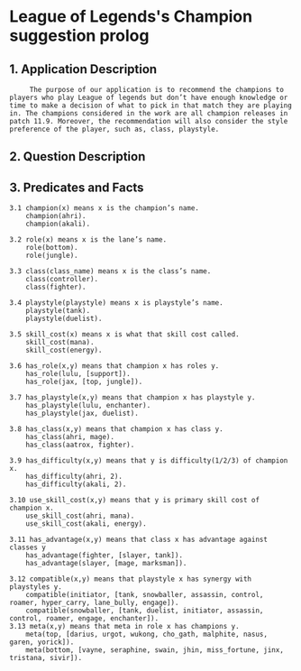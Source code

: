 # League of Legends's Champion suggestion prolog

## 1. Application Description
```     The purpose of our application is to recommend the champions to players who play League of legends but don’t have enough knowledge or time to make a decision of what to pick in that match they are playing in. The champions considered in the work are all champion releases in patch 11.9. Moreover, the recommendation will also consider the style preference of the player, such as, class, playstyle.```

## 2. Question Description
    

## 3. Predicates and Facts
    3.1 champion(x) means x is the champion’s name.
        champion(ahri).
        champion(akali).

    3.2 role(x) means x is the lane’s name.
        role(bottom).
        role(jungle).

    3.3 class(class_name) means x is the class’s name.
        class(controller).
        class(fighter).

    3.4 playstyle(playstyle) means x is playstyle’s name.
        playstyle(tank).
        playstyle(duelist).

    3.5 skill_cost(x) means x is what that skill cost called.
        skill_cost(mana).
        skill_cost(energy).
    
    3.6 has_role(x,y) means that champion x has roles y.
        has_role(lulu, [support]).
        has_role(jax, [top, jungle]).
    
    3.7 has_playstyle(x,y) means that champion x has playstyle y.
        has_playstyle(lulu, enchanter).
        has_playstyle(jax, duelist).
    
    3.8 has_class(x,y) means that champion x has class y.
        has_class(ahri, mage).
        has_class(aatrox, fighter).
    
    3.9 has_difficulty(x,y) means that y is difficulty(1/2/3) of champion x.
    	has_difficulty(ahri, 2).
        has_difficulty(akali, 2).
    
    3.10 use_skill_cost(x,y) means that y is primary skill cost of champion x.
        use_skill_cost(ahri, mana).
        use_skill_cost(akali, energy).
    
    3.11 has_advantage(x,y) means that class x has advantage against classes y
        has_advantage(fighter, [slayer, tank]).
        has_advantage(slayer, [mage, marksman]).
    
    3.12 compatible(x,y) means that playstyle x has synergy with playstyles y.
        compatible(initiator, [tank, snowballer, assassin, control, roamer, hyper_carry, lane_bully, engage]).
        compatible(snowballer, [tank, duelist, initiator, assassin, control, roamer, engage, enchanter]).
    3.13 meta(x,y) means that meta in role x has champions y.
        meta(top, [darius, urgot, wukong, cho_gath, malphite, nasus, garen, yorick]).
        meta(bottom, [vayne, seraphine, swain, jhin, miss_fortune, jinx, tristana, sivir]).
